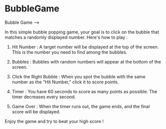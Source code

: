 # BubbleGame


Bubble Game -->

In this simple bubble popping game, your goal is to click on the bubble that matches a randomly displayed number. Here's how to play :

1. Hit Number : A target number will be displayed at the top of the screen. This is the number you need to find among the bubbles.

2. Bubbles : Bubbles with random numbers will appear at the bottom of the screen.

3. Click the Right Bubble : When you spot the bubble with the same number as the "Hit Number," click it to score points.

4. Timer : You have 60 seconds to score as many points as possible. The timer decreases every second.

5. Game Over : When the timer runs out, the game ends, and the final score will be displayed.

Enjoy the game and try to beat your high score !
